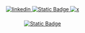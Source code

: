 <div align="center">

<a href="https://www.linkedin.com/in/skhelladi/" target="_blank">
<img src=https://img.shields.io/badge/linkedin-%231E77B5.svg?&style=for-the-badge&logo=linkedin&logoColor=white alt=linkedin style="margin-bottom: 5px;" />
</a>

<a href="https://www.researchgate.net/profile/Sofiane-Khelladi" target="_blank">
<img alt="Static Badge" src="https://img.shields.io/badge/ResearchGate-green?style=for-the-badge">
</a>

<a href="https://x.com/s_khelladi" target="_blank">
<img src=https://img.shields.io/badge/twitter-%2300acee.svg?&style=for-the-badge&logo=twitter&logoColor=white alt=x style="margin-bottom: 5px;" />
</a>

</div>  

<br/>  

<div align="center">
<a href="https://sofiane.khelladi.page/" target="_blank">
 <img alt="Static Badge" src="https://img.shields.io/badge/Sofiane_KHELLADI-web_site-red?style=plastic&logo=simple-icon&color=red">
</a>
</div>
